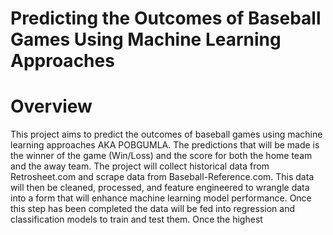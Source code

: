 # Predicting the Outcomes of Baseball Games Using Machine Learning Approaches

# Overview

This project aims to predict the outcomes of baseball games using machine learning approaches AKA POBGUMLA. The predictions that will be made is the winner of the game (Win/Loss) and the score for both the home team and the away team. The project will collect historical data from Retrosheet.com and scrape data from Baseball-Reference.com. This data will then be cleaned, processed, and feature engineered to wrangle data into a form that will enhance machine learning model performance. Once this step has been completed the data will be fed into regression and classification models to train and test them. Once the highest 
